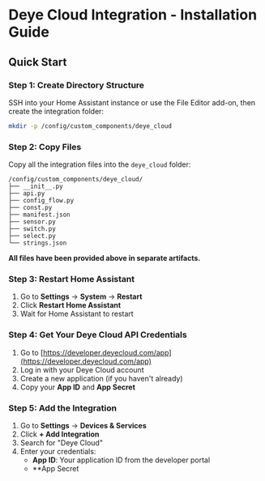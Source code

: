 # Deye Cloud Integration - Installation Guide

## Quick Start

### Step 1: Create Directory Structure

SSH into your Home Assistant instance or use the File Editor add-on, then create the integration folder:

```bash
mkdir -p /config/custom_components/deye_cloud
```

### Step 2: Copy Files

Copy all the integration files into the `deye_cloud` folder:

```
/config/custom_components/deye_cloud/
├── __init__.py
├── api.py
├── config_flow.py
├── const.py
├── manifest.json
├── sensor.py
├── switch.py
├── select.py
└── strings.json
```

**All files have been provided above in separate artifacts.**

### Step 3: Restart Home Assistant

1. Go to **Settings** → **System** → **Restart**
2. Click **Restart Home Assistant**
3. Wait for Home Assistant to restart

### Step 4: Get Your Deye Cloud API Credentials

1. Go to [https://developer.deyecloud.com/app](https://developer.deyecloud.com/app)
2. Log in with your Deye Cloud account
3. Create a new application (if you haven't already)
4. Copy your **App ID** and **App Secret**

### Step 5: Add the Integration

1. Go to **Settings** → **Devices & Services**
2. Click **+ Add Integration**
3. Search for "Deye Cloud"
4. Enter your credentials:
   - **App ID**: Your application ID from the developer portal
   - **App Secret
